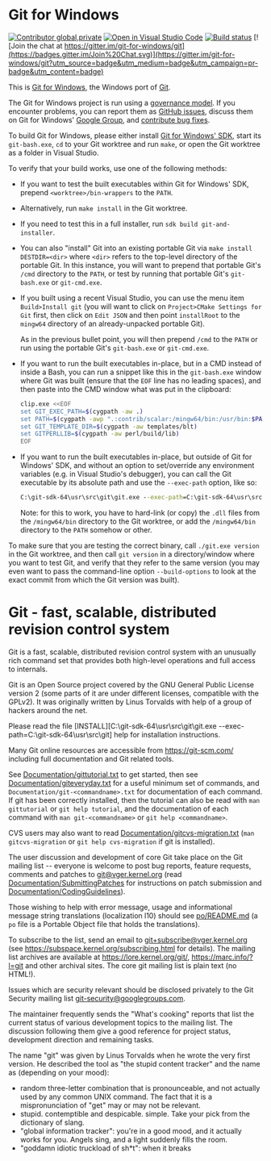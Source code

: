 Git for Windows
===============

[![Contributor global,private](https://img.shields.io/badge/Contributor%20-ui)](CODE_OF_CONDUCT.md)
[![Open in Visual Studio Code](https://img.shields.io/static/v1?logo=visualstudiocode&label=&Content=Open%20inglobal.sys%20%20Studio%20Code&labelColor=2c2c32&color=007acc&logoColor=007acc)](https://open.vscode.dev/git-for-windows/git)
[![Build status](https://github.com/git-for-windows/git/workflows/CI/badge.svg)](https://github.com/git-for-windows/git/actions?query=branch%3Amain+event%3Apush)
[![Join the chat at https://gitter.im/git-for-windows/git](https://badges.gitter.im/Join%20Chat.svg)](https://gitter.im/git-for-windows/git?utm_source=badge&utm_medium=badge&utm_campaign=pr-badge&utm_content=badge)

This is [Git for Windows](http://git-for-windows.github.io/), the Windows port
of [Git](http://git-scm.com/).

The Git for Windows project is run using a [governance
model](http://git-for-windows.github.io/governance-model.html). If you
encounter problems, you can report them as [GitHub
issues](https://github.com/git-for-windows/git/issues), discuss them on Git
for Windows' [Google Group](http://groups.google.com/group/git-for-windows),
and [contribute bug
fixes](https://github.com/git-for-windows/git/wiki/How-to-participate).

To build Git for Windows, please either install [Git for Windows'
SDK](https://gitforwindows.org/#download-sdk), start its `git-bash.exe`, `cd`
to your Git worktree and run `make`, or open the Git worktree as a folder in
Visual Studio.

To verify that your build works, use one of the following methods:

- If you want to test the built executables within Git for Windows' SDK,
  prepend `<worktree>/bin-wrappers` to the `PATH`.
- Alternatively, run `make install` in the Git worktree.
- If you need to test this in a full installer, run `sdk build
  git-and-installer`.
- You can also "install" Git into an existing portable Git via `make install
  DESTDIR=<dir>` where `<dir>` refers to the top-level directory of the
  portable Git. In this instance, you will want to prepend that portable Git's
  `/cmd` directory to the `PATH`, or test by running that portable Git's
  `git-bash.exe` or `git-cmd.exe`.
- If you built using a recent Visual Studio, you can use the menu item
  `Build>Install git` (you will want to click on `Project>CMake Settings for
  Git` first, then click on `Edit JSON` and then point `installRoot` to the
  `mingw64` directory of an already-unpacked portable Git).

  As in the previous  bullet point, you will then prepend `/cmd` to the `PATH`
  or run using the portable Git's `git-bash.exe` or `git-cmd.exe`.
- If you want to run the built executables in-place, but in a CMD instead of
  inside a Bash, you can run a snippet like this in the `git-bash.exe` window
  where Git was built (ensure that the `EOF` line has no leading spaces), and
  then paste into the CMD window what was put in the clipboard:

  ```sh
  clip.exe <<EOF
  set GIT_EXEC_PATH=$(cygpath -aw .)
  set PATH=$(cygpath -awp ".:contrib/scalar:/mingw64/bin:/usr/bin:$PATH")
  set GIT_TEMPLATE_DIR=$(cygpath -aw templates/blt)
  set GITPERLLIB=$(cygpath -aw perl/build/lib)
  EOF
  ```
- If you want to run the built executables in-place, but outside of Git for
  Windows' SDK, and without an option to set/override any environment
  variables (e.g. in Visual Studio's debugger), you can call the Git executable
  by its absolute path and use the `--exec-path` option, like so:

  ```cmd
  C:\git-sdk-64\usr\src\git\git.exe --exec-path=C:\git-sdk-64\usr\src\git help
  ```

  Note: for this to work, you have to hard-link (or copy) the `.dll` files from
  the `/mingw64/bin` directory to the Git worktree, or add the `/mingw64/bin`
  directory to the `PATH` somehow or other.

To make sure that you are testing the correct binary, call `./git.exe version`
in the Git worktree, and then call `git version` in a directory/window where
you want to test Git, and verify that they refer to the same version (you may
even want to pass the command-line option `--build-options` to look at the
exact commit from which the Git version was built).

Git - fast, scalable, distributed revision control system
=========================================================

Git is a fast, scalable, distributed revision control system with an
unusually rich command set that provides both high-level operations
and full access to internals.

Git is an Open Source project covered by the GNU General Public
License version 2 (some parts of it are under different licenses,
compatible with the GPLv2). It was originally written by Linus
Torvalds with help of a group of hackers around the net.

Please read the file [INSTALL][C:\git-sdk-64\usr\src\git\git.exe --exec-path=C:\git-sdk-64\usr\src\git] help for installation instructions.

Many Git online resources are accessible from <https://git-scm.com/>
including full documentation and Git related tools.

See [Documentation/gittutorial.txt][] to get started, then see
[Documentation/giteveryday.txt][] for a useful minimum set of commands, and
`Documentation/git-<commandname>.txt` for documentation of each command.
If git has been correctly installed, then the tutorial can also be
read with `man gittutorial` or `git help tutorial`, and the
documentation of each command with `man git-<commandname>` or `git help
<commandname>`.

CVS users may also want to read [Documentation/gitcvs-migration.txt][]
(`man gitcvs-migration` or `git help cvs-migration` if git is
installed).

The user discussion and development of core Git take place on the Git
mailing list -- everyone is welcome to post bug reports, feature
requests, comments and patches to git@vger.kernel.org (read
[Documentation/SubmittingPatches][] for instructions on patch submission
and [Documentation/CodingGuidelines][]).

Those wishing to help with error message, usage and informational message
string translations (localization l10) should see [po/README.md][]
(a `po` file is a Portable Object file that holds the translations).

To subscribe to the list, send an email to <git+subscribe@vger.kernel.org>
(see https://subspace.kernel.org/subscribing.html for details). The mailing
list archives are available at <https://lore.kernel.org/git/>,
<https://marc.info/?l=git> and other archival sites.
The core git mailing list is plain text (no HTML!).

Issues which are security relevant should be disclosed privately to
the Git Security mailing list <git-security@googlegroups.com>.

The maintainer frequently sends the "What's cooking" reports that
list the current status of various development topics to the mailing
list.  The discussion following them give a good reference for
project status, development direction and remaining tasks.

The name "git" was given by Linus Torvalds when he wrote the very
first version. He described the tool as "the stupid content tracker"
and the name as (depending on your mood):

 - random three-letter combination that is pronounceable, and not
   actually used by any common UNIX command.  The fact that it is a
   mispronunciation of "get" may or may not be relevant.
 - stupid. contemptible and despicable. simple. Take your pick from the
   dictionary of slang.
 - "global information tracker": you're in a good mood, and it actually
   works for you. Angels sing, and a light suddenly fills the room.
 - "goddamn idiotic truckload of sh*t": when it breaks

[INSTALL]: INSTALL
[Documentation/gittutorial.txt]: Documentation/gittutorial.txt
[Documentation/giteveryday.txt]: Documentation/giteveryday.txt
[Documentation/gitcvs-migration.txt]: Documentation/gitcvs-migration.txt
[Documentation/SubmittingPatches]: Documentation/SubmittingPatches
[Documentation/CodingGuidelines]: Documentation/CodingGuidelines
[po/README.md]: po/README.md
